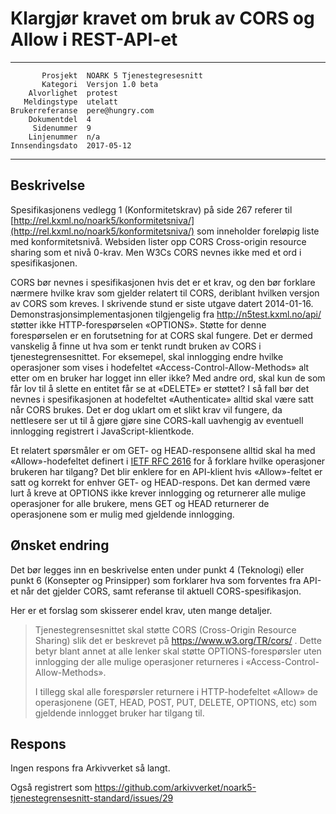Klargjør kravet om bruk av CORS og Allow i REST-API-et
======================================================

 ------------------  ---------------------------------
           Prosjekt  NOARK 5 Tjenestegresesnitt
           Kategori  Versjon 1.0 beta
        Alvorlighet  protest
       Meldingstype  utelatt
    Brukerreferanse  pere@hungry.com
        Dokumentdel  4
         Sidenummer  9
        Linjenummer  n/a
    Innsendingsdato  2017-05-12
 ------------------  ---------------------------------

Beskrivelse
-----------

Spesifikasjonens vedlegg 1 (Konformitetskrav) på side 267 referer til
[http://rel.kxml.no/noark5/konformitetsniva/](http://rel.kxml.no/noark5/konformitetsniva/)
som inneholder foreløpig liste med konformitetsnivå.  Websiden lister
opp CORS Cross-origin resource sharing som et nivå 0-krav.  Men W3Cs
CORS nevnes ikke med et ord i spesifikasjonen.

CORS bør nevnes i spesifikasjonen hvis det er et krav, og den bør
forklare nærmere hvilke krav som gjelder relatert til CORS, deriblant
hvilken versjon av CORS som kreves.  I skrivende stund er siste utgave
datert 2014-01-16.  Demonstrasjonsimplementasjonen tilgjengelig fra
http://n5test.kxml.no/api/ støtter ikke HTTP-forespørselen «OPTIONS».
Støtte for denne forespørselen er en forutsetning for at CORS skal
fungere.  Det er dermed vanskelig å finne ut hva som er tenkt rundt
bruken av CORS i tjenestegrensesnittet.  For eksemepel, skal
innlogging endre hvilke operasjoner som vises i hodefeltet
«Access-Control-Allow-Methods» alt etter om en bruker har logget inn
eller ikke?  Med andre ord, skal kun de som får lov til å slette en
entitet får se at «DELETE» er støttet?  I så fall bør det nevnes i
spesifikasjonen at hodefeltet «Authenticate» alltid skal være satt når
CORS brukes.  Det er dog uklart om et slikt krav vil fungere, da
nettlesere ser ut til å gjøre gjøre sine CORS-kall uavhengig av
eventuell innlogging registrert i JavaScript-klientkode.

Et relatert spørsmåler er om GET- og HEAD-responsene alltid skal ha
med «Allow»-hodefeltet definert i [IETF RFC
2616](https://www.w3.org/Protocols/rfc2616/rfc2616-sec14.html) for å
forklare hvilke operasjoner brukeren har tilgang?  Det blir enklere
for en API-klient hvis «Allow»-feltet er satt og korrekt for enhver
GET- og HEAD-respons.  Det kan dermed være lurt å kreve at OPTIONS
ikke krever innlogging og returnerer alle mulige operasjoner for alle
brukere, mens GET og HEAD returnerer de operasjonene som er mulig med
gjeldende innlogging.

Ønsket endring
--------------

Det bør legges inn en beskrivelse enten under punkt 4 (Teknologi)
eller punkt 6 (Konsepter og Prinsipper) som forklarer hva som
forventes fra API-et når det gjelder CORS, samt referanse til aktuell
CORS-spesifikasjon.

Her er et forslag som skisserer endel krav, uten mange detaljer.

> Tjenestegrensesnittet skal støtte CORS (Cross-Origin Resource
> Sharing) slik det er beskrevet på https://www.w3.org/TR/cors/ .
> Dette betyr blant annet at alle lenker skal støtte
> OPTIONS-forespørsler uten innlogging der alle mulige operasjoner
> returneres i «Access-Control-Allow-Methods».
> 
> I tillegg skal alle forespørsler returnere i HTTP-hodefeltet «Allow»
> de operasjonene (GET, HEAD, POST, PUT, DELETE, OPTIONS, etc) som
> gjeldende innlogget bruker har tilgang til.

Respons
-------

Ingen respons fra Arkivverket så langt.

Også registrert som
https://github.com/arkivverket/noark5-tjenestegrensesnitt-standard/issues/29
